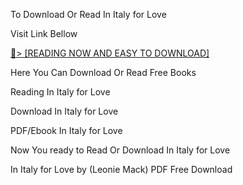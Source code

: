 To Download Or Read In Italy for Love

Visit Link Bellow

<a href="https://uk.ebookarea.xyz/?book=B0D48Y1LCB">📖&gt; [READING NOW AND EASY TO DOWNLOAD]</a>

Here You Can Download Or Read Free Books

Reading In Italy for Love

Download In Italy for Love

PDF/Ebook In Italy for Love

Now You ready to Read Or Download In Italy for Love

In Italy for Love by (Leonie Mack) PDF Free Download

